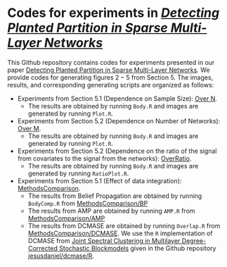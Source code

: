 # Codes for experiments in [*Detecting Planted Partition in Sparse Multi-Layer Networks*](https://arxiv.org/abs/2209.07554)
This Github repository contains codes for experiments presented in our paper [Detecting Planted Partition in Sparse Multi-Layer Networks](https://arxiv.org/abs/2209.07554). We provide codes for generating figures $2-5$ from Section 5. The images, results, and corresponding generating scripts are organized as follows:

* Experiments from Section 5.1 (Dependence on Sample Size): [Over N](https://github.com/anirbanc96/Sparse-MCSBM/tree/main/Over%20N).
  * The results are obtained by running `Body.R` and images are generated by running `Plot.R`.
* Experiments from Section 5.2 (Dependence on Number of Networks): [Over M](https://github.com/anirbanc96/Sparse-MCSBM/tree/main/Over%20M).
  * The results are obtained by running `Body.R` and images are generated by running `Plot.R`.
* Experiments from Section 5.2 (Dependence on the ratio of the signal from covariates to the signal from the networks): [OverRatio](https://github.com/anirbanc96/Sparse-MCSBM/tree/main/OverRatio).
  * The results are obtained by running `Body.R` and images are generated by running `RatioPlot.R`.
* Experiments from Section 5.1 (Effect of data integration): [MethodsComparison](https://github.com/anirbanc96/Sparse-MCSBM/tree/main/MethodsComparison).
  * The results from Belief Propagation are obtained by running `BodyComp.R` from [MethodsComparison/BP](https://github.com/anirbanc96/Sparse-MCSBM/tree/main/MethodsComparison/BP)
  * The results from AMP are obtained by running `AMP.R` from [MethodsComparison/AMP](https://github.com/anirbanc96/Sparse-MCSBM/tree/main/MethodsComparison/AMP)
  * The results from DCMASE are obtained by running `Overlap.R` from [MethodsComparison/DCMASE](https://github.com/anirbanc96/Sparse-MCSBM/tree/main/MethodsComparison/DCMASE). We use the `R` implementation of DCMASE from [Joint Spectral Clustering in Multilayer Degree-Corrected Stochastic Blockmodels](https://arxiv.org/abs/2212.05053) given in the Github repository [jesusdaniel/dcmase/R](https://github.com/jesusdaniel/dcmase/tree/main/R).
